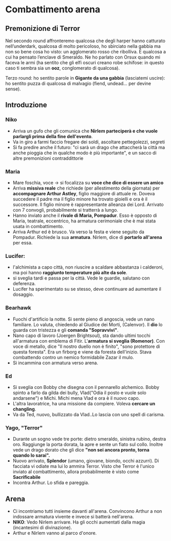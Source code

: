 # Combattimento arena

## Premonizione di Terror
Nel secondo round affronteremo qualcosa che degli harper hanno catturato nell’underdark, qualcosa di molto pericoloso, ho sbirciato nella gabbia ma non so bene cosa ho visto: un agglomerato rosso che ribolliva. È qualcosa a cui ha pensato l’enclave di Smeraldo. Ne ho parlato con Orsux quando mi faceva le armi (ha sentito che gli elfi oscuri creano robe schifose: in questo caso ti sembra sia un **ooz**, conglomerato di qualcosa).

Terzo round: ho sentito parole in **Gigante da una gabbia** (lasciatemi uscire): ho sentito puzza di qualcosa di malvagio (fiend, undead… per devine sense).

## Introduzione
### Niko
* Arriva un gufo che gli comunica che **Nirlem parteciperà e che vuole parlargli prima della fine dell'evento**.
* Va in giro a farmi faccio fregare dei soldi, ascoltare pettegolezzi, segreti
* Si fa predire anche il futuro: "ci sarà un drago che attaccherà la città ma anche pioggia che in qualche modo è più importante", e un sacco di altre premonizioni contraddittorie

### Maria
* Mare foschia, voce -> si focalizza su **voce che dice di essere un amico** 
* Arriva **missiva reale** che richiede (per allestimento della giornata) per **accompagnare Arthur Astley**, figlio maggiore di attuale re. Doveva succedere il padre ma il figlio minore ha trovato gioielli e ora è il successore. Il figlio minore è rappresentante alleanza dei Lord. Arrivato con 7 convogli, probabilmente si tratterrà a lungo. 
* Hanno inviato anche il **rivale di Maria, Pompadur**. Esso è opposto di Maria, teatrale, eccentrico, ha armatura cerimoniale che è mai stata usata in combattimento.
* Arriva Arthur ed è brusco. Va verso la festa e viene seguito da Pompadur. Richiede la sua **armatura**. Nirlem, dice di **portarlo all'arena** per essa.

### Lucifer:
* l'alchimista a capo città, non riuscire a scaldare abbastanza i calderoni, ma poi hanno **raggiunto temperature più alte da sole**.
* si sveglia tardi e passa per la città. Vede le guardie, salutano con deferenza.
* Lucifer ha sperimentato su se stesso, deve continuare ad aumentare il dosaggio.

### Bearhawk
* Fuochi d'artificio la notte. Si sente pieno di angoscia, vede un nano familiare. Lo valuta, chiedendo al Giudice dei Morti, (Calenvor). Il **dio** lo guarda con tristezza e gli **comanda "Sopravvivi"**.
* Nano capo di lavoro (Joergen Brightsoul), sta dando ultimi tocchi all'armatura con emblema di Fitir. L'**armatura si sveglia (Romenor)**. Con voce di metallo, dice "Il nostro duello non è finito", "sono protettore di questa foresta". Era un firborg e viene da foresta dell'inizio. Stava combattendo contro un nemico formidabile Zazar il mulo.
* Si incammina con armatura verso arena.

### Ed
* Si sveglia con Bobby che disegna con il pennarello alchemico. Bobby spinto a farlo da gilda dei bully, Vlad("Odia il posto e vuole solo andarsene") e Michi. Michi mena Vlad e ora è il nuovo capo.
* L'altra lavoratrice, ha una missione da compiere. Voleva **cercare un changling**.
* Va da Ted, nuovo, bullizzato da Vlad..Lo lascia con uno spell di carisma.

### Yago, "Terror"
* Durante un sogno vede tre porte: dietro smeraldo, sinistra rubino, destra oro. Raggiunge la porta dorata, la apre e sente un fiato sul collo. Inoltre vede un drago dorato che gli dice **"non sei ancora pronto, torna quando lo sarai".**
* Nuovo arrivato, **Splendor** (umano, giovane, biondo, occhi azzurri). Di facciata vi odiate ma lui lo ammira Terror. Visto che Terror è l'unico inviato al combattimento, allora probabilmente è visto come **Sacrificabile**
* Incontra Arthur. Lo sfida e pareggia.

## Arena
* Ci incontriamo tutti insieme davanti all'arena. Convincono Arthur a non indossare armatura vivente e invece si batterà nell'arena.
* **NIKO**: Vedo Nirlem arrivare. Ha gli occhi aumentati dalla magia (incantesimi di divinazione). 
* Arthur e Nirlem vanno al parco d'onore.


